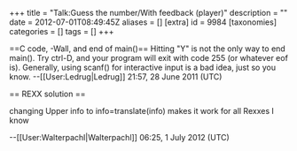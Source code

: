 +++
title = "Talk:Guess the number/With feedback (player)"
description = ""
date = 2012-07-01T08:49:45Z
aliases = []
[extra]
id = 9984
[taxonomies]
categories = []
tags = []
+++

==C code, -Wall, and end of main()==
Hitting "Y" is not the only way to end main().  Try ctrl-D, and your program will exit with code 255 (or whatever eof is).  Generally, using scanf() for interactive input is a bad idea, just so you know.  --[[User:Ledrug|Ledrug]] 21:57, 28 June 2011 (UTC)

== REXX solution ==

changing Upper info to info=translate(info) makes it work for all Rexxes I know

--[[User:Walterpachl|Walterpachl]] 06:25, 1 July 2012 (UTC)
